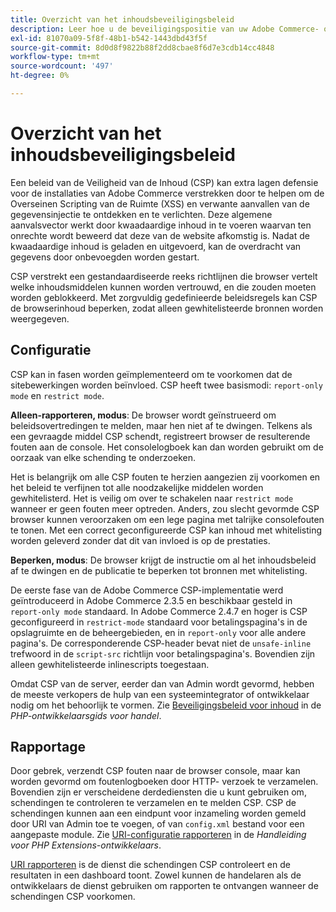 ```yaml
---
title: Overzicht van het inhoudsbeveiligingsbeleid
description: Leer hoe u de beveiligingspositie van uw Adobe Commerce- of Magento Open Source-winkel kunt verbeteren met behulp van een beleid voor inhoudsbeveiliging.
exl-id: 81070a09-5f8f-48b1-b542-1443dbd43f5f
source-git-commit: 8d0d8f9822b88f2dd8cbae8f6d7e3cdb14cc4848
workflow-type: tm+mt
source-wordcount: '497'
ht-degree: 0%

---
```


# Overzicht van het inhoudsbeveiligingsbeleid

Een beleid van de Veiligheid van de Inhoud (CSP) kan extra lagen defensie voor de installaties van Adobe Commerce verstrekken door te helpen om de Overseinen Scripting van de Ruimte (XSS) en verwante aanvallen van de gegevensinjectie te ontdekken en te verlichten. Deze algemene aanvalsvector werkt door kwaadaardige inhoud in te voeren waarvan ten onrechte wordt beweerd dat deze van de website afkomstig is. Nadat de kwaadaardige inhoud is geladen en uitgevoerd, kan de overdracht van gegevens door onbevoegden worden gestart.

CSP verstrekt een gestandaardiseerde reeks richtlijnen die browser vertelt welke inhoudsmiddelen kunnen worden vertrouwd, en die zouden moeten worden geblokkeerd. Met zorgvuldig gedefinieerde beleidsregels kan CSP de browserinhoud beperken, zodat alleen gewhitelisteerde bronnen worden weergegeven.

## Configuratie

CSP kan in fasen worden geïmplementeerd om te voorkomen dat de sitebewerkingen worden beïnvloed. CSP heeft twee basismodi: `report-only mode` en `restrict mode`.

**Alleen-rapporteren, modus**: De browser wordt geïnstrueerd om beleidsovertredingen te melden, maar hen niet af te dwingen. Telkens als een gevraagde middel CSP schendt, registreert browser de resulterende fouten aan de console. Het consolelogboek kan dan worden gebruikt om de oorzaak van elke schending te onderzoeken.

Het is belangrijk om alle CSP fouten te herzien aangezien zij voorkomen en het beleid te verfijnen tot alle noodzakelijke middelen worden gewhitelisterd. Het is veilig om over te schakelen naar `restrict mode` wanneer er geen fouten meer optreden. Anders, zou slecht gevormde CSP browser kunnen veroorzaken om een lege pagina met talrijke consolefouten te tonen. Met een correct geconfigureerde CSP kan inhoud met whitelisting worden geleverd zonder dat dit van invloed is op de prestaties.

**Beperken, modus**: De browser krijgt de instructie om al het inhoudsbeleid af te dwingen en de publicatie te beperken tot bronnen met whitelisting.

De eerste fase van de Adobe Commerce CSP-implementatie werd geïntroduceerd in Adobe Commerce 2.3.5 en beschikbaar gesteld in `report-only mode` standaard.  In Adobe Commerce 2.4.7 en hoger is CSP geconfigureerd in `restrict-mode` standaard voor betalingspagina&#39;s in de opslagruimte en de beheergebieden, en in `report-only` voor alle andere pagina&#39;s. De corresponderende CSP-header bevat niet de `unsafe-inline` trefwoord in de `script-src` richtlijn voor betalingspagina&#39;s. Bovendien zijn alleen gewhitelisteerde inlinescripts toegestaan.

Omdat CSP van de server, eerder dan van Admin wordt gevormd, hebben de meeste verkopers de hulp van een systeemintegrator of ontwikkelaar nodig om het behoorlijk te vormen. Zie [Beveiligingsbeleid voor inhoud](https://developer.adobe.com/commerce/php/development/security/content-security-policies/) in de _PHP-ontwikkelaarsgids voor handel_.


## Rapportage

Door gebrek, verzendt CSP fouten naar de browser console, maar kan worden gevormd om foutenlogboeken door HTTP- verzoek te verzamelen. Bovendien zijn er verscheidene derdediensten die u kunt gebruiken om, schendingen te controleren te verzamelen en te melden CSP. CSP de schendingen kunnen aan een eindpunt voor inzameling worden gemeld door URI van Admin toe te voegen, of van `config.xml` bestand voor een aangepaste module.  Zie [URI-configuratie rapporteren](https://developer.adobe.com/commerce/php/development/security/content-security-policies/#report-uri-configuration) in de _Handleiding voor PHP Extensions-ontwikkelaars_.

[URI rapporteren](https://report-uri.io/) is de dienst die schendingen CSP controleert en de resultaten in een dashboard toont. Zowel kunnen de handelaren als de ontwikkelaars de dienst gebruiken om rapporten te ontvangen wanneer de schendingen CSP voorkomen.
